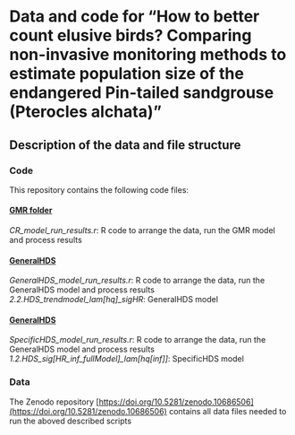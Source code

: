 # Data and code for “How to better count elusive birds? Comparing non-invasive monitoring methods to estimate population size of the endangered Pin-tailed sandgrouse (Pterocles alchata)” 

## Description of the data and file structure

### Code
This repository contains the following code files:

#### <ins>GMR folder</ins>
*CR_model_run_results.r*: R code to arrange the data, run the GMR model and process results

#### <ins>GeneralHDS</ins>
*GeneralHDS_model_run_results.r*: R code to arrange the data, run the GeneralHDS model and process results
*2.2.HDS_trendmodel_lam[hq]_sigHR*: GeneralHDS model
  
#### <ins>GeneralHDS</ins>
*SpecificHDS_model_run_results.r*: R code to arrange the data, run the GeneralHDS model and process results
*1.2.HDS_sig[HR_inf_fullModel]_lam[hq[inf]]*: SpecificHDS model

### Data
The Zenodo repository [https://doi.org/10.5281/zenodo.10686506](https://doi.org/10.5281/zenodo.10686506) contains all data files needed to run the aboved described scripts
